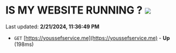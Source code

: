 # IS MY WEBSITE RUNNING ? [![](https://img.shields.io/static/v1?label=Sponsor&message=%E2%9D%A4&logo=GitHub&color=%23fe8e86)](https://github.com/sponsors/<username>)

Last updated: **2/21/2024, 11:36:49 PM**

- `GET` [https://youssefservice.me](https://youssefservice.me) - **Up** (198ms)
